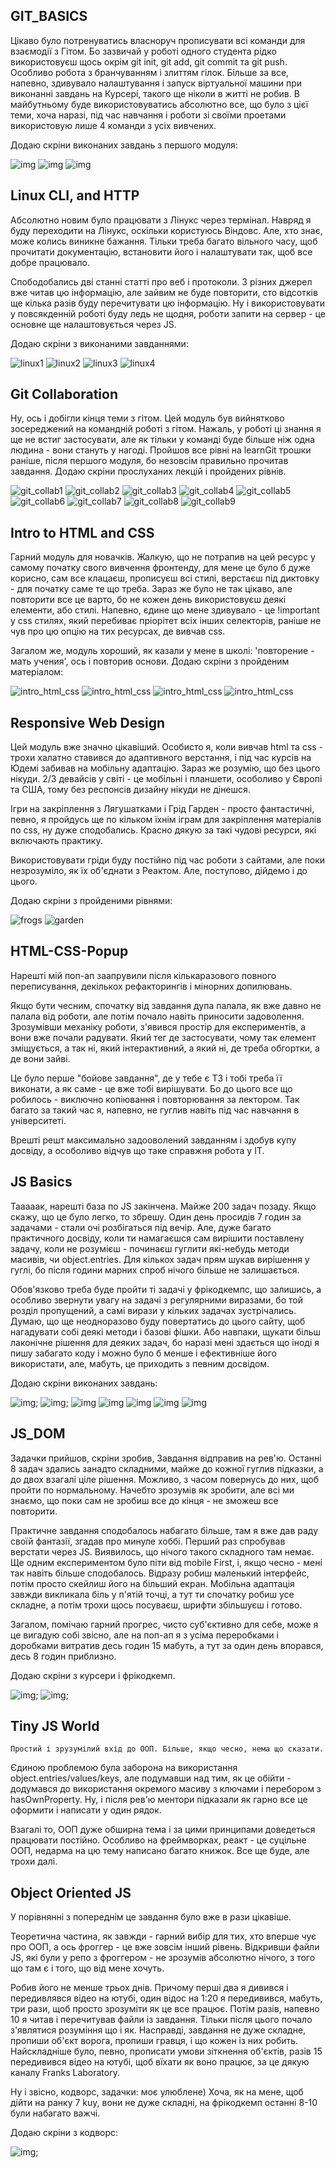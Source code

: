 ## GIT_BASICS

Цікаво було потренуватись власноруч прописувати всі команди для взаємодії з Гітом. Бо зазвичай у роботі одного студента рідко використовуєш щось окрім git init, git add, git commit та git push. Особливо робота з бранчуванням і злиттям гілок. Більше за все, напевно, здивувало налаштування і запуск віртуальної машини при виконанні завдань на Курсері, такого ще ніколи в житті не робив. В майбутньому буде використовуватись абсолютно все, що було з цієї теми, хоча наразі, під час навчання і роботи зі своїми проетами використовую лише 4 команди з усіх вивчених.

Додаю скріни виконаних завдань з першого модуля: 

![img](taks_00_git_basics/coursera.jpg)
![img](taks_00_git_basics/learn_git1.jpg)
![img](taks_00_git_basics/learn_git2.jpg)


## Linux CLI, and HTTP

Абсолютно новим було працювати з Лінукс через термінал. Навряд я буду переходити на Лінукс, оскільки користуюсь Віндовс. Але, хто знає, може колись виникне бажання. Тільки треба багато вільного часу, щоб прочитати документацію, встановити його і налаштувати так, щоб все добре працювало.

Спободобались дві станні статті про веб і протоколи. З різних джерел вже читав цю інформацію, але зайвим не буде повторити, сто відсотків ще кілька разів буду перечитувати цю інформацію. Ну і використовувати у повсякденній роботі буду ледь не щодня, роботи запити на сервер - це основне ще налаштовується через JS. 

Додаю скріни з виконаними завданнями:

![linux1](task_linux_cli/Linux%201.png)
![linux2](task_linux_cli/Linux%202.jpg)
![linux3](task_linux_cli/Linux%203.jpg)
![linux4](task_linux_cli/Linux%204.jpg)


## Git Collaboration

Ну, ось і добігли кінця теми з гітом. Цей модуль був вийнятково зосереджений на командній роботі з гітом. Нажаль, у роботі ці знання я ще не встиг застосувати, але як тільки у команді буде більше ніж одна людина - вони стануть у нагоді. Пройшов все рівні на learnGit трошки раніше, після першого модуля, бо незовсім правильно прочитав завдання. Додаю скріни прослуханих лекцій і пройдених рівнів. 

![git_collab1](/task_git_collaboration/Coursera%20w3_1.jpg)
![git_collab2](/task_git_collaboration/Coursera%20w3_2.jpg)
![git_collab3](/task_git_collaboration/Coursera%20w3_3.jpg)
![git_collab4](/task_git_collaboration/Coursera%20w3_4.jpg)
![git_collab5](/task_git_collaboration/Coursera%20w4_1.jpg)
![git_collab6](/task_git_collaboration/Coursera%20w4_2.jpg)
![git_collab7](/task_git_collaboration/Coursera%20w4_3.jpg)
![git_collab8](/task_git_collaboration/learn_git1.jpg)
![git_collab9](/task_git_collaboration/learn_git2.jpg)


## Intro to HTML and CSS

Гарний модуль для новачків. Жалкую, що не потрапив на цей ресурс у самому початку свого вивчення фронтенду, для мене це було б дуже корисно, сам все клацаєш, прописуєш всі стилі, верстаєш під диктовку - для початку саме те що треба. Зараз же було не так цікаво, але повторити все це варто, бо не кожен день використовуєш деякі елементи, або стилі. Напевно, єдине що мене здивувало - це !important у css стилях, який перебиває пріорітет всіх інших селекторів, раніше не чув про цю опцію на тих ресурсах, де вивчав css. 

Загалом же, модуль хороший, як казали у мене в школі: 'повторение - мать учения', ось і повторив основи. Додаю скріни з пройденим матеріалом:

![intro_html_css](/task_html_css_intro/coursera_html_1.jpg)
![intro_html_css](/task_html_css_intro/coursera_html_2.jpg)
![intro_html_css](/task_html_css_intro/coursera_html_3.jpg)
![intro_html_css](/task_html_css_intro/intro_to_css.jpg)


## Responsive Web Design


Цей модуль вже значно цікавіший. Особисто я, коли вивчав html та css - трохи халатно ставився до адаптивного верстання, і під час курсів на Юдемі забивав на мобільну адаптацію. Зараз же розумію, що без цього нікуди. 2/3 девайсів у світі - це мобільні і планшети, особоливо у Європі та США, тому без респонсів дизайну нікуди не дінешся.

Ігри на закріплення з Лягушатками і Грід Гарден - просто фантастичні, певно, я пройдусь ще по кільком їхнім іграм для закріплення матеріалів по css, ну дуже сподобались. Красно дякую за такі чудові ресурси, які включають практику.

Використовувати гріди буду постійно під час роботи з сайтами, але поки незрозуміло, як їх об'єднати з Реактом. Але, поступово, дійдемо і до цього.

Додаю скріни з пройденими рівнями:

![frogs](/task_responsive_web_design/flex-frogs.jpg)
![garden](/task_responsive_web_design/grid-garden.jpg)


## HTML-CSS-Popup 

Нарешті мій поп-ап заапрувили після кількаразового повного переписування, декількох рефакторингів і мінорних допилювань. 

Якщо бути чесним, спочатку від завдання дупа палала, як вже давно не палала від роботи, але потім почало навіть приносити задоволення. Зрозумівши механіку роботи, з'явився простір для експериментів, а вони вже почали радувати. Який тег де застосувати, чому так елемент зміщується, а так ні, який інтерактивний, а який ні, де треба обгортки, а де вони зайві. 

Це було перше "бойове завдання", де у тебе є ТЗ і тобі треба її виконати, а як саме - це вже тобі вирішувати. Бо до цього все що робилось - виключно копіювання і повторювання за лектором. Так багато за такий час я, напевно, не гуглив навіть під час навчання в університеті. 

Врешті решт максимально задооволений завданням і здобув купу досвіду, а особоливо відчув що таке справжня робота у IT.

## JS Basics

Тааааак, нарешті база по JS закінчена. Майже 200 задач позаду. Якщо скажу, що це було легко, то збрешу. Один день просидів 7 годин за задачами - стали очі розбігаться під вечір. Але, дуже багато практичного досвіду, коли ти намагаєшся сам вирішити поставлену задачу, коли не розумієш - починаєш гуглити які-небудь методи масивів, чи object.entries. Для кількох задач прям шукав вирішення у гуглі, бо після години марних спроб нічого більше не залишається. 

Обов'язково треба буде пройти ті задачі у фрікодкемпс, що залишись, а особливо звернути увагу на задачі з регулярними виразами, бо той розділ пропущений, а самі вирази у кільких задачах зустрічались. Думаю, що ще неодноразово буду повертатись до цього сайту, щоб нагадувати собі деякі методи і базові фішки. Або навпаки, щукати більш лаконічне рішення для деяких задач, бо наразі мені здається що іноді я пишу забагато коду і можно було б менше і ефективніше його використати, але, мабуть, це приходить з певним досвідом.

Додаю скріни виконаних завдань: 

![img](/task_js_basics/coursera_JS.jpg);
![img](/task_js_basics/Basic_JS.jpg);
![img](/task_js_basics/ES_6_JS.jpg)
![img](/task_js_basics/Basic_data_structures_JS.jpg)
![img](/task_js_basics/Basic_algorithm_Scripting_JS.jpg)
![img](/task_js_basics/Functional_programming_JS.jpg)
![img](/task_js_basics/Intermediate_algotythm_scripting_JS.jpg)


## JS_DOM 

Задачки прийшов, скріни зробив, Завдання відправив на рев'ю. Останні 8 задач здались занадто складними, майже до кожної гуглив підказки, а до двох взагалі ціле рішення. Можливо, з часом повернусь до них, щоб пройти по нормальному. Начебто зрозумів як зробити, але всі ми знаємо, що поки сам не зробиш все до кінця - не зможеш все повторити.

Практичне завдання сподобалось набагато більше, там я вже дав раду своїй фантазії, згадав про минуле хоббі. Перший раз спробував верстати через JS. Виявилось, що нічого такого складного там немає. Ще одним експериментом було піти від mobile First, і, якщо чесно - мені так навіть більше сподобалось. Відразу робиш маленький інтерфейс, потім просто скейлиш його на більший екран. Мобільна адаптація завжди викликала біль у п'ятій точці, а тут ти спочатку робиш усе складне, а потім трохи щось посуваєш, шрифти збільшуєш і готово.

Загалом, помічаю гарний прогрес, чисто суб'єктивно для себе, може я це вигадую собі звісно, але на поп-ап я з усіма переробками і доробками витратив десь годин 15 мабуть, а тут за один день впорався, десь 8 годин приблизно.

Додаю скріни з курсери і фрікодкемп.

![img](/task_js_dom/Coursera_DOM_manipulation.jpg);
![img](/task_js_dom/freecodecamp_12_18.jpg);


## Tiny JS World 


    Простий і зрузумілий вхід до ООП. Більше, якщо чесно, нема що сказати.

Єдиною проблемою була заборона на використання object.entries/values/keys, але подумавши над тим, як це обійти - додумався до використання окремого масиву з ключами і перебором з hasOwnProperty. Ну, і після рев'ю ментори підказали як гарно все це оформити і написати у один рядок. 

Взагалі то, ООП дуже обширна тема і за цими принципами доведеться працювати постійно. Особливо на фреймворках, реакт - це суцільне ООП, недарма на цю тему написано багато книжок. Все ще буде, але трохи далі.


## Object Oriented JS

У порівнянні з попереднім це завдання було вже в рази цікавіше. 

Теоретична частина, як завжди - гарний вибір для тих, хто вперше чує про ООП, а ось фроггер - це вже зовсім інший рівень. Відкривши файли JS, які були у репо з фроггером - не зрозумів абсолютно нічого, з того що там є і того, що від мене хочуть. 

Робив його не менше трьох днів. Причому перші два я дивився і передивлявся відео на ютубі, один відос на 1:20 я передивився, мабуть, три рази, щоб просто зрозуміти як це все працює. Потім разів, напевно 10 я читав і перечитував файли із завдання. Тільки після цього почало з'являтися розуміння що і як. Насправді, завдання не дуже складне, пропиши об'єкт ворога, пропиши гравця, і що кожен із них робить. Найскладніше було, певно, прописати умови зіткнення об'єктів, разів 15 передивився відео на ютубі, щоб вїхати як воно працює, за це дякую каналу Franks Laboratory. 

Ну і звісно, кодворс, задачки: моє улюблене) Хоча, як на мене, щоб дійти на ранку 7 kuy, вони не дуже складні, на фрікодкемп останні 8-10 були набагато важчі. 

Додаю скріни з кодворс:

![img](task_js_oop/code_wars.jpg);

